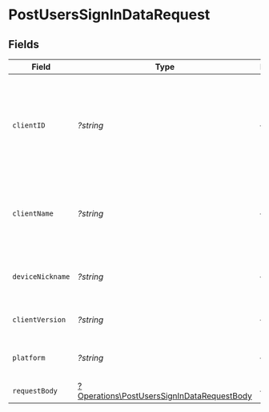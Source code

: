 # PostUsersSignInDataRequest


## Fields

| Field                                                                                                   | Type                                                                                                    | Required                                                                                                | Description                                                                                             | Example                                                                                                 |
| ------------------------------------------------------------------------------------------------------- | ------------------------------------------------------------------------------------------------------- | ------------------------------------------------------------------------------------------------------- | ------------------------------------------------------------------------------------------------------- | ------------------------------------------------------------------------------------------------------- |
| `clientID`                                                                                              | *?string*                                                                                               | :heavy_minus_sign:                                                                                      | An opaque identifier unique to the client (UUID, serial number, or other unique device ID)              | 3381b62b-9ab7-4e37-827b-203e9809eb58                                                                    |
| `clientName`                                                                                            | *?string*                                                                                               | :heavy_minus_sign:                                                                                      | The name of the client application. (Plex Web, Plex Media Server, etc.)                                 | Plex for Roku                                                                                           |
| `deviceNickname`                                                                                        | *?string*                                                                                               | :heavy_minus_sign:                                                                                      | A relatively friendly name for the client device                                                        | Roku 3                                                                                                  |
| `clientVersion`                                                                                         | *?string*                                                                                               | :heavy_minus_sign:                                                                                      | The version of the client application.                                                                  | 2.4.1                                                                                                   |
| `platform`                                                                                              | *?string*                                                                                               | :heavy_minus_sign:                                                                                      | The platform of the client application.                                                                 | Roku                                                                                                    |
| `requestBody`                                                                                           | [?Operations\PostUsersSignInDataRequestBody](../../Models/Operations/PostUsersSignInDataRequestBody.md) | :heavy_minus_sign:                                                                                      | Login credentials                                                                                       |                                                                                                         |